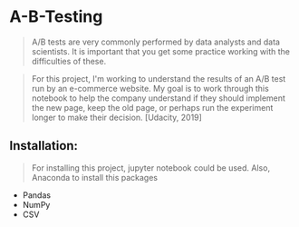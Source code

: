 # A-B-Testing
> A/B tests are very commonly performed by data analysts and data scientists. It is important that you get some practice working with the difficulties of these.

> For this project, I'm working to understand the results of an A/B test run by an e-commerce website. My goal is to work through this notebook to help the company understand if they should implement the new page, keep the old page, or perhaps run the experiment longer to make their decision. [Udacity, 2019]

## Installation:
> For installing this project, jupyter notebook could be used. Also, Anaconda to install this packages
- Pandas
- NumPy
- CSV
